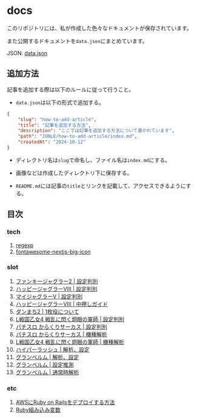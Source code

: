 # docs

このリポジトリには、私が作成した色々なドキュメントが保存されています。

また公開するドキュメントを`data.json`にまとめています。

JSON: [data.json](data.json)

## 追加方法

記事を追加する際は以下のルールに従って行うこと。

- `data.json`は以下の形式で追加する。

```json
{
    "slug": "how-to-add-article",
    "title": "記事を追加する方法",
    "description": "ここでは記事を追加する方法について書かれています",
    "path": "JUNLE/how-to-add-article/index.md",
    "createdAt": "2024-10-12"
}
```

- ディレクトリ名は`slug`で命名し、ファイル名は`index.md`にする。

- 画像などは作成したディレクトリ下に保存する。

- `README.md`には記事の`title`とリンクを記載して、アクセスできるようにする。

## 目次

### tech

1. [regexp](tech/regexp/index.md)
2. [fontawesome-nextjs-big-icon](tech/fontawesome-nextjs-big-icon/index.md)

### slot

1.  [ファンキージャグラー2 | 設定判別](slot/fanky-jaggler2/index.md)
2.  [ハッピージャグラーVⅢ | 設定判別](slot/happy-jaggler-v3/index.md)
3.  [マイジャグラーV | 設定判別](slot/my-jaggler-v/index.md)
4.  [ハッピージャグラーVⅢ | 中押しガイド](slot/happy-nakaoshi/index.md)
5.  [ダンまち2 | 1枚役について](slot/danmachi2-1maiyaku/index.md)
6.  [L戦国乙女4 戦乱に閃く炯眼の軍師 | 設定判別](slot/sengokuotome4-settei/index.md)
7.  [パチスロ からくりサーカス | 設定判別](slot/karakuri-settei/index.md)
8.  [パチスロ からくりサーカス | 機種解析](slot/karakuri-kaiseki/index.md)
9.  [L戦国乙女4 戦乱に閃く炯眼の軍師 | 機種解析](slot/sengokuotome4-kaiseki/index.md)
10. [ハイパーラッシュ | 解析、設定](slot/hyper-rush/index.md)
11. [グランベルム | 解析、設定](slot/granbelm/index.md)
12. [グランベルム | 設定推測](slot/granbelm-settei/index.md)
12. [グランベルム | 通常時解析](slot/granbelm-tuujou/index.md)

### etc

1. [AWSにRuby on Railsをデプロイする方法](etc/deploy-rails-to-aws/index.md)
2. [Ruby組み込み変数](etc/ruby-variables/index.md)
